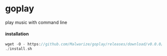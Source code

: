 # goplay
play music with command line

#### installation 
```go
wget -O - https://github.com/Malwarize/goplay/releases/download/v0.0.0/install.sh
./install.sh
```
